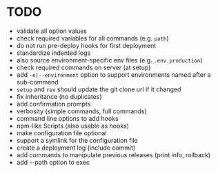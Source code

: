 # TODO

* validate all option values
* check required variables for all commands (e.g. `path`)
* do not run pre-deploy hooks for first deployment
* standardize indented logs
* also source environment-specific env files (e.g. `.env.production`)
* check required commands on server (at setup)
* add `-e|--environment` option to support environments named after a sub-command
* `setup` and `rev` should update the git clone url if it changed
* fix inheritance (no duplicates)
* add confirmation prompts
* verbosity (simple commands, full commands)
* command line options to add hooks
* npm-like Scripts (also usable as hooks)
* make configuration file optional
* support a symlink for the configuration file
* create a deployment log (include commit)
* add commands to manipulate previous releases (print info, rollback)
* add --path option to exec
